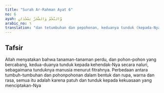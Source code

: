 ```yaml
---
title: "Surah Ar-Rahman Ayat 6"
no: 6
ayah: وَّالنَّجْمُ وَالشَّجَرُ يَسْجُدَانِ 
arabic_no: ٦
translation: "dan tetumbuhan dan pepohonan, keduanya tunduk (kepada-Nya). "
---
```


## Tafsir

Allah menyatakan bahwa tanaman-tanaman perdu, dan pohon-pohon yang bercabang, kedua-duanya tunduk kepada kehendak-Nya secara naluri, sebagaimana tunduknya manusia menurut fitrahnya. Perbedaan antara tumbuh-tumbuhan dan pohonpohonan dalam bentuk dan rupa, warna dan rasa, semua itu adalah karena patuh dan tunduk kepada kekuasaan yang menciptakan-Nya